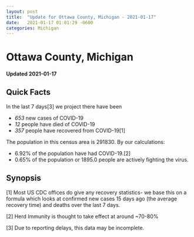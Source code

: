 ```yaml
---
layout: post
title:  "Update for Ottawa County, Michigan - 2021-01-17"
date:   2021-01-17 01:01:29 -0600
categories: Michigan
---
```


# Ottawa County, Michigan
#### Updated 2021-01-17

## Quick Facts

In the last 7 days[3] we project there have been
- *653* new cases of COVID-19
- *12* people have died of COVID-19
- *357* people have recovered from COVID-19[1]

The population in this census area is 291830. By our calculations:
- 6.92% of the population have had COVID-19.[2]
- 0.65% of the population or 1895.0 people are actively fighting the virus.

## Synopsis




[1] Most US CDC offices do give any recovery statistics- we base this on a formula which looks at confirmed new cases
15 days ago (the average recovery time) and deaths over the last 7 days.

[2] Herd Immunity is thought to take effect at around ~70-80%

[3] Due to reporting delays, this data may be incomplete.
 
    